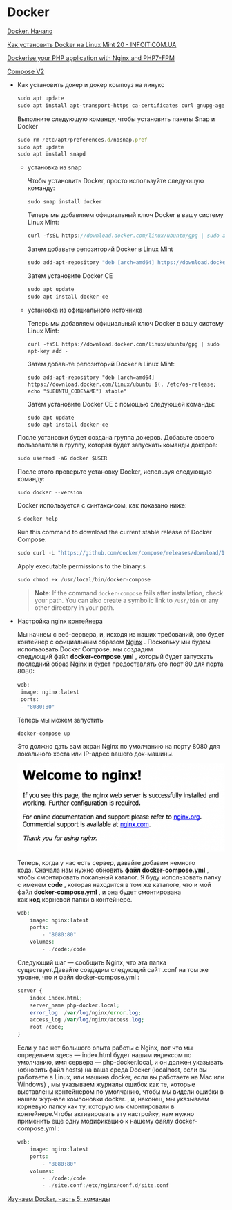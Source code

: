 # Docker

[Docker. Начало](https://habr.com/ru/post/353238/)

[Как установить Docker на Linux Mint 20 - INFOIT.COM.UA](https://infoit.com.ua/linux/kak-ustanovit-docker-na-linux-mint-20/)

[Dockerise your PHP application with Nginx and PHP7-FPM](http://geekyplatypus.com/dockerise-your-php-application-with-nginx-and-php7-fpm/)

[Compose V2](https://docs.docker.com/compose/cli-command/#install-on-linux)

- Как установить докер и докер компоуз на линукс
    
    ```jsx
    sudo apt update
    sudo apt install apt-transport-https ca-certificates curl gnupg-agent software-properties-common
    ```
    
    Выполните следующую команду, чтобы установить пакеты Snap и Docker
    
    ```jsx
    sudo rm /etc/apt/preferences.d/nosnap.pref
    sudo apt update
    sudo apt install snapd
    ```
    
    - установка из snap
        
        Чтобы установить Docker, просто используйте следующую команду:
        
        ```jsx
        sudo snap install docker
        ```
        
        Теперь мы добавляем официальный ключ Docker в вашу систему Linux Mint:
        
        ```jsx
        curl -fsSL https://download.docker.com/linux/ubuntu/gpg | sudo apt-key add -
        ```
        
        Затем добавьте репозиторий Docker в Linux Mint
        
        ```jsx
        sudo add-apt-repository "deb [arch=amd64] https://download.docker.com/linux/ubuntu $(. /etc/os-release; echo "$UBUNTU_CODENAME") stable"
        ```
        
        Затем установите Docker CE
        
        ```jsx
        sudo apt update
        sudo apt install docker-ce
        ```
        
    - установка из официального источника
        
        Теперь мы добавляем официальный ключ Docker в вашу систему Linux Mint:
        
        ```
        curl -fsSL https://download.docker.com/linux/ubuntu/gpg | sudo apt-key add -
        ```
        
        Затем добавьте репозиторий Docker в Linux Mint:
        
        ```
        sudo add-apt-repository "deb [arch=amd64] https://download.docker.com/linux/ubuntu $(. /etc/os-release; echo "$UBUNTU_CODENAME") stable"
        ```
        
        Затем установите Docker CE с помощью следующей команды:
        
        ```
        sudo apt update
        sudo apt install docker-ce
        ```
        
    
    После установки будет создана группа докеров. Добавьте своего пользователя в группу, которая будет запускать команды докеров:
    
    ```jsx
    sudo usermod -aG docker $USER
    ```
    
    После этого проверьте установку Docker, используя следующую команду:
    
    ```jsx
    sudo docker --version
    ```
    
    Docker используется с синтаксисом, как показано ниже:
    
    ```jsx
    $ docker help
    ```
    
    Run this command to download the current stable release of Docker Compose:
    
    ```jsx
    sudo curl -L "https://github.com/docker/compose/releases/download/1.29.2/docker-compose-$(uname -s)-$(uname -m)" -o /usr/local/bin/docker-compose
    ```
    
    Apply executable permissions to the binary:`$`
    
    ```jsx
    sudo chmod +x /usr/local/bin/docker-compose
    ```
    
    > **Note**: If the command `docker-compose` fails after installation, check your path. You can also create a symbolic link to `/usr/bin` or any other directory in your path.
    > 
    
- Настройка nginx контейнера
    
    Мы начнем с веб-сервера, и, исходя из наших требований, это будет контейнер с официальным образом [Nginx](https://hub.docker.com/_/nginx/) . Поскольку мы будем использовать Docker Compose, мы создадим следующий файл **docker-compose.yml** , который будет запускать последний образ Nginx и будет предоставлять его порт 80 для порта 8080:
    
    ```jsx
    web:
     image: nginx:latest
     ports:
     - "8080:80"
    ```
    
    Теперь мы можем запустить
    
    ```jsx
    docker-compose up
    ```
    
    Это должно дать вам экран Nginx по умолчанию на порту 8080 для локального хоста или IP-адрес вашего док-машины.
    
    ![Untitled](Работа/Docker/Untitled.png)
    
    Теперь, когда у нас есть сервер, давайте добавим немного кода. Сначала нам нужно обновить **файл docker-compose.yml** , чтобы смонтировать локальный каталог. Я буду использовать папку с именем **code** , которая находится в том же каталоге, что и мой файл **docker-compose.yml** , и она будет смонтирована как **код** корневой папки в контейнере.
    
    ```php
    web:
        image: nginx:latest
        ports:
            - "8080:80"
        volumes:
            - ./code:/code
    ```
    
    Следующий шаг — сообщить Nginx, что эта папка существует.Давайте создадим следующий сайт .conf на том же уровне, что и файл docker-compose.yml :
    
    ```php
    server {
        index index.html;
        server_name php-docker.local;
        error_log  /var/log/nginx/error.log;
        access_log /var/log/nginx/access.log;
        root /code;
    }
    ```
    
    Если у вас нет большого опыта работы с Nginx, вот что мы определяем здесь — index.html будет нашим индексом по умолчанию, имя сервера — php-docker.local, и он должен указывать (обновить файл hosts) на ваша среда Docker (localhost, если вы работаете в Linux, или машина docker, если вы работаете на Mac или Windows) , мы указываем журналы ошибок как те, которые выставлены контейнером по умолчанию, чтобы мы видели ошибки в нашем журнале компоновки docker. , и, наконец, мы указываем корневую папку как ту, которую мы смонтировали в контейнере.Чтобы активировать эту настройку, нам нужно применить еще одну модификацию к нашему файлу docker-compose.yml :
    
    ```php
    web:
        image: nginx:latest
        ports:
            - "8080:80"
        volumes:
            - ./code:/code
            - ./site.conf:/etc/nginx/conf.d/site.conf
    ```
    

[Изучаем Docker, часть 5: команды](https://habr.com/ru/company/ruvds/blog/440660/)